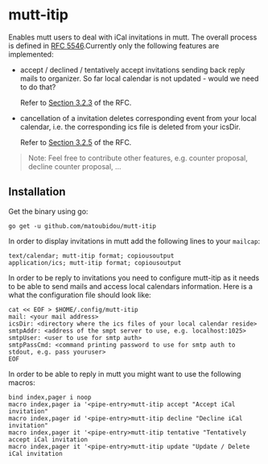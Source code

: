 # mutt-itip

Enables mutt users to deal with iCal invitations in mutt. The overall process is
defined in [RFC 5546](https://datatracker.ietf.org/doc/html/rfc5546).Currently
only the following features are implemented:

* accept / declined / tentatively accept invitations sending back reply mails to
  organizer. So far local calendar is not updated - would we need to do that?

  Refer to [Section
  3.2.3](https://datatracker.ietf.org/doc/html/rfc5546#section-3.2.3) of the
  RFC.

* cancellation of a invitation deletes corresponding event from your local
  calendar, i.e. the corresponding ics file is deleted from your icsDir.

  Refer to [Section
  3.2.5](https://datatracker.ietf.org/doc/html/rfc5546#section-3.2.5) of the
  RFC.

>Note: Feel free to contribute other features, e.g. counter proposal, decline
>counter proposal, ...
## Installation

Get the binary using go:

```
go get -u github.com/matoubidou/mutt-itip
```

In order to display invitations in mutt add the following lines to your
`mailcap`:

```
text/calendar; mutt-itip format; copiousoutput
application/ics; mutt-itip format; copiousoutput
```

In order to be reply to invitations you need to configure mutt-itip as it needs
to be able to send mails and access local calendars information. Here is a what
the configuration file should look like:

```
cat << EOF > $HOME/.config/mutt-itip
mail: <your mail address>
icsDir: <directory where the ics files of your local calendar reside>
smtpAddr: <address of the smpt server to use, e.g. localhost:1025>
smtpUser: <user to use for smtp auth>
smtpPassCmd: <command printing password to use for smtp auth to stdout, e.g. pass youruser>
EOF
```

In order to be able to reply in mutt you might want to use the following macros:

```
bind index,pager i noop
macro index,pager ia '<pipe-entry>mutt-itip accept "Accept iCal invitation"
macro index,pager id '<pipe-entry>mutt-itip decline "Decline iCal invitation"
macro index,pager it '<pipe-entry>mutt-itip tentative "Tentatively accept iCal invitation
macro index,pager it '<pipe-entry>mutt-itip update "Update / Delete iCal invitation
```